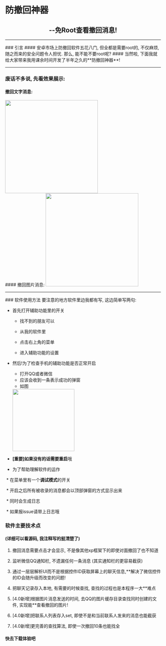 # 防撤回神器
<h2 align="center">--免Root查看撤回消息!</h2>
<hr>
### 引言
#### 安卓市场上防撤回软件五花八门, 但全都是需要root的, 不仅麻烦, 随之而来的安全问题令人担忧. 那么, 能不能不要root呢?
#### 当然啦, 下面我就给大家带来我用课余时间开发了半年之久的**防撤回神器**!

<hr>

### 废话不多说, 先看效果展示:
#### 撤回文字消息:
<img src=https://github.com/JasonQS/Anti-recall/blob/master/demo/demo01.gif width=300px>
<br>
#### 撤回图片消息:
<img src=https://github.com/JasonQS/Anti-recall/blob/master/demo/demo02.gif width=300px>
<hr>
### 软件使用方法
要注意的地方软件里边我都有写, 这边简单写两句:

* 首先打开辅助功能里的开关

   * 找不到的朋友可以

   * 从我的软件里

   * 点击右上角的菜单

   * 进入辅助功能的设置

* 然后!为了检查手机的辅助功能是否正常开启

  * 打开QQ或者微信
  
  * 应该会收到一条表示成功的弹窗
  
  * 如图 
  <img src=https://github.com/JasonQS/Anti-recall/blob/master/demo/notification.jpg width=200px>

 
* **[重要]**如果没有的话需要**重启**哦

* 为了帮助理解软件的运作

  * 在菜单里有一个**调试模式**的开关
  
  * 开启之后所有被收录的消息都会以顶部弹窗的方式显示出来
  
  * 同时会生成日志
  
  * 如果报issue请带上日志哦
  
### 软件主要技术点
#### (详细可以看源码, 我注释写的挺清楚了)

1. 撤回消息需要点击才会显示, 不是像其他xp框架下的即使对面撤回了也不知道

2. 监听微信QQ通知栏, 不遗漏任何一条消息 (其实通知栏的更容易截获)

3. 通过一层层解析UI而不是根据控件ID获取屏幕上的聊天信息,**解决了微信控件的ID会随升级而改变的问题!

4. 把聊天记录存入本地, 有需要的时候查找, 查找的过程也是本程序一大**难点

5. [4.0新增]根据图片消息发送的时间, 去QQ的图片缓存目录查找同时创建的文件, 实现能**查看撤回的图片!

6. [4.0新增]把联系人列表存入set, 即使不是和当前联系人发来的消息也能截获

7. [4.0新增]更完善的查找算法, 即使一次撤回10条也能找全


#### 快去下载体验吧

  
  
